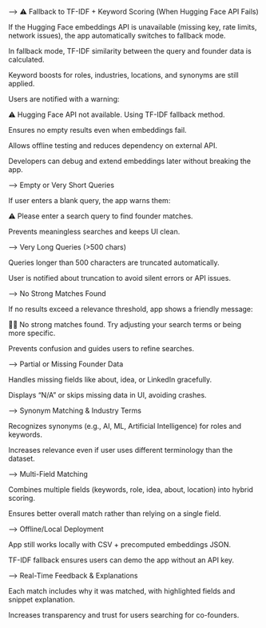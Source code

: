 --> ⚠️ Fallback to TF-IDF + Keyword Scoring (When Hugging Face API Fails)

If the Hugging Face embeddings API is unavailable (missing key, rate limits, network issues), the app automatically switches to fallback mode.

In fallback mode, TF-IDF similarity between the query and founder data is calculated.

Keyword boosts for roles, industries, locations, and synonyms are still applied.

Users are notified with a warning:

⚠️ Hugging Face API not available. Using TF-IDF fallback method.

Ensures no empty results even when embeddings fail.

Allows offline testing and reduces dependency on external API.

Developers can debug and extend embeddings later without breaking the app.

--> Empty or Very Short Queries

If user enters a blank query, the app warns them:

⚠️ Please enter a search query to find founder matches.

Prevents meaningless searches and keeps UI clean.

--> Very Long Queries (>500 chars)

Queries longer than 500 characters are truncated automatically.

User is notified about truncation to avoid silent errors or API issues.

--> No Strong Matches Found

If no results exceed a relevance threshold, app shows a friendly message:

🤷‍♂️ No strong matches found. Try adjusting your search terms or being more specific.

Prevents confusion and guides users to refine searches.

--> Partial or Missing Founder Data

Handles missing fields like about, idea, or LinkedIn gracefully.

Displays “N/A” or skips missing data in UI, avoiding crashes.

--> Synonym Matching & Industry Terms

Recognizes synonyms (e.g., AI, ML, Artificial Intelligence) for roles and keywords.

Increases relevance even if user uses different terminology than the dataset.

--> Multi-Field Matching

Combines multiple fields (keywords, role, idea, about, location) into hybrid scoring.

Ensures better overall match rather than relying on a single field.

--> Offline/Local Deployment

App still works locally with CSV + precomputed embeddings JSON.

TF-IDF fallback ensures users can demo the app without an API key.

--> Real-Time Feedback & Explanations

Each match includes why it was matched, with highlighted fields and snippet explanation.

Increases transparency and trust for users searching for co-founders.